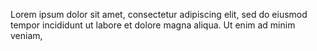Lorem ipsum dolor sit amet, consectetur adipiscing elit, sed do eiusmod tempor incididunt ut labore et dolore magna aliqua. Ut enim ad minim veniam, 